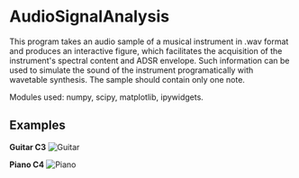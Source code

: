# AudioSignalAnalysis
This program takes an audio sample of a musical instrument in .wav format and produces an interactive figure, which facilitates the acquisition of the instrument's spectral content and ADSR envelope. Such information can be used to simulate the sound of the instrument programatically with wavetable synthesis. The sample should contain only one note. 

Modules used: numpy, scipy, matplotlib, ipywidgets.

## Examples
**Guitar C3**
![Guitar](https://user-images.githubusercontent.com/72154050/141681176-5b0592d8-7070-45e7-a3e3-089eb3d1254d.png)

**Piano C4**
![Piano](https://user-images.githubusercontent.com/72154050/141681181-812343d2-7934-4712-b79b-8bd4feab0563.png)
